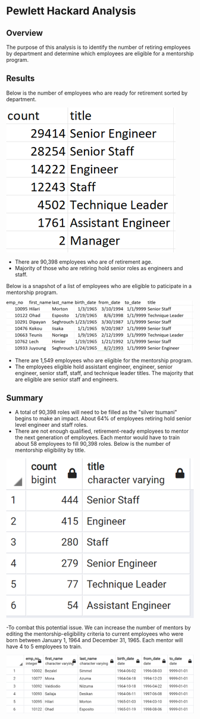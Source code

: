 # Pewlett Hackard Analysis

## Overview
The purpose of this analysis is to identify the number of retiring employees by department and determine which employees are eligible for a mentorship program. 

## Results
Below is the number of employees who are ready for retirement sorted by department.

![snapshot-retiring_titles.PNG](https://github.com/jlynw/Pewlett-Hackard-Analysis/blob/main/Images/snapshot-retiring_titles.PNG)

- There are 90,398 employees who are of retirement age.
- Majority of those who are retiring hold senior roles as engineers and staff.


Below is a snapshot of a list of employees who are eligible to paticipate in a mentorship program.

![snapshot-mentorship_eligibility.PNG](https://github.com/jlynw/Pewlett-Hackard-Analysis/blob/main/Images/snapshot-mentorship_eligibility.PNG)

- There are 1,549 employees who are eligible for the mentorship program.
- The employees eligible hold assistant engineer, engineer, senior engineer, senior staff, staff, and technique leader titles. The majority that are eligible are senior staff and engineers.

## Summary
- A total of 90,398 roles will need to be filled as the "silver tsumani" begins to make an impact. About 64% of employees retiring hold senior level engineer and staff roles. 
- There are not enough qualified, retirement-ready employees to mentor the next generation of employees. Each mentor would have to train about 58 employees to fill 90,398 roles. Below is the number of mentorship eligibility by title.

![snapshot-title_mentor_eli.PNG](https://github.com/jlynw/Pewlett-Hackard-Analysis/blob/main/Images/snapshot-title_mentor_eli.PNG)

-To combat this potential issue. We can increase the number of mentors by editing the mentorship-eligibility criteria to current employees who were born between January 1, 1964 and December 31, 1965. Each mentor will have 4 to 5 employees to train. 

![snapshot-more_mentors.PNG](https://github.com/jlynw/Pewlett-Hackard-Analysis/blob/main/Images/snapshot-more_mentors.PNG)
